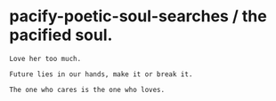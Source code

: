 # pacify-poetic-soul-searches / the pacified soul.

```
Love her too much.
```

```
Future lies in our hands, make it or break it.
```

```
The one who cares is the one who loves.
```
